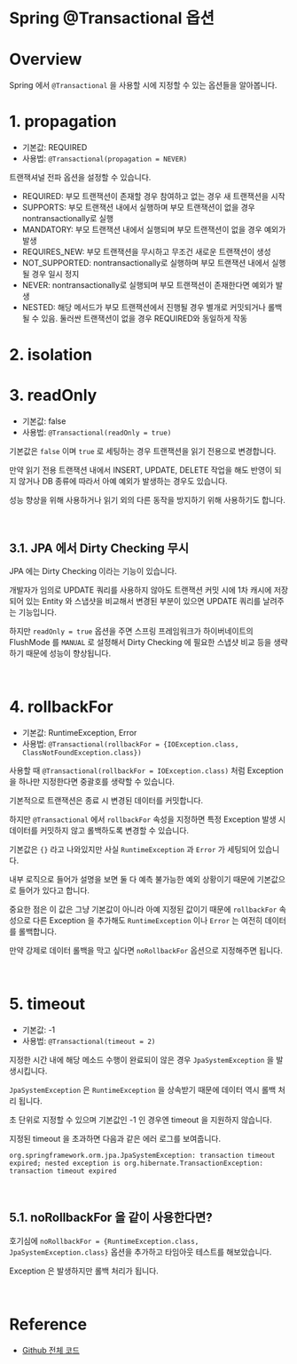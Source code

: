 # Spring @Transactional 옵션

# Overview

Spring 에서 `@Transactional` 을 사용할 시에 지정할 수 있는 옵션들을 알아봅니다.

# 1. propagation

- 기본값: REQUIRED
- 사용법: `@Transactional(propagation = NEVER)`

트랜잭셔널 전파 옵션을 설정할 수 있습니다.

- REQUIRED: 부모 트랜잭션이 존재할 경우 참여하고 없는 경우 새 트랜잭션을 시작
- SUPPORTS: 부모 트랜잭션 내에서 실행하며 부모 트랜잭션이 없을 경우 nontransactionally로 실행
- MANDATORY: 부모 트랜잭션 내에서 실행되며 부모 트랜잭션이 없을 경우 예외가 발생
- REQUIRES_NEW: 부모 트랜잭션을 무시하고 무조건 새로운 트랜잭션이 생성
- NOT_SUPPORTED: nontransactionally로 실행하며 부모 트랜잭션 내에서 실행될 경우 일시 정지
- NEVER: nontransactionally로 실행되며 부모 트랜잭션이 존재한다면 예외가 발생
- NESTED: 해당 메서드가 부모 트랜잭션에서 진행될 경우 별개로 커밋되거나 롤백될 수 있음. 둘러싼 트랜잭션이 없을 경우 REQUIRED와 동일하게 작동





# 2. isolation

# 3. readOnly

- 기본값: false
- 사용법: `@Transactional(readOnly = true)`

기본값은 `false` 이며 `true` 로 세팅하는 경우 트랜잭션을 읽기 전용으로 변경합니다.

만약 읽기 전용 트랜잭션 내에서 INSERT, UPDATE, DELETE 작업을 해도 반영이 되지 않거나 DB 종류에 따라서 아예 예외가 발생하는 경우도 있습니다.

성능 향상을 위해 사용하거나 읽기 외의 다른 동작을 방지하기 위해 사용하기도 합니다.

<br>

## 3.1. JPA 에서 Dirty Checking 무시

JPA 에는 Dirty Checking 이라는 기능이 있습니다.

개발자가 임의로 UPDATE 쿼리를 사용하지 않아도 트랜잭션 커밋 시에 1차 캐시에 저장되어 있는 Entity 와 스냅샷을 비교해서 변경된 부분이 있으면 UPDATE 쿼리를 날려주는 기능입니다.

하지만 `readOnly = true` 옵션을 주면 스프링 프레임워크가 하이버네이트의 FlushMode 를 `MANUAL` 로 설정해서 Dirty Checking 에 필요한 스냅샷 비교 등을 생략하기 때문에 성능이 향상됩니다.

<br>

# 4. rollbackFor

- 기본값: RuntimeException, Error
- 사용법: `@Transactional(rollbackFor = {IOException.class, ClassNotFoundException.class})`

사용할 때 `@Transactional(rollbackFor = IOException.class)` 처럼 Exception 을 하나만 지정한다면 중괄호를 생략할 수 있습니다.

기본적으로 트랜잭션은 종료 시 변경된 데이터를 커밋합니다.

하지만 `@Transactional` 에서 `rollbackFor` 속성을 지정하면 특정 Exception 발생 시 데이터를 커밋하지 않고 롤백하도록 변경할 수 있습니다.

기본값은 `{}` 라고 나와있지만 사실 `RuntimeException` 과 `Error` 가 세팅되어 있습니다.

내부 로직으로 들어가 설명을 보면 둘 다 예측 불가능한 예외 상황이기 때문에 기본값으로 들어가 있다고 합니다.

중요한 점은 이 값은 그냥 기본값이 아니라 아예 지정된 값이기 때문에 `rollbackFor` 속성으로 다른 Exception 을 추가해도 `RuntimeException` 이나 `Error` 는 여전히 데이터를 롤백합니다.

만약 강제로 데이터 롤백을 막고 싶다면 `noRollbackFor` 옵션으로 지정해주면 됩니다.

<br>

# 5. timeout

- 기본값: -1
- 사용법: `@Transactional(timeout = 2)`

지정한 시간 내에 해당 메소드 수행이 완료되이 않은 경우 `JpaSystemException` 을 발생시킵니다.

`JpaSystemException` 은 `RuntimeException` 을 상속받기 때문에 데이터 역시 롤백 처리 됩니다.

초 단위로 지정할 수 있으며 기본값인 -1 인 경우엔 timeout 을 지원하지 않습니다.

지정된 timeout 을 초과하면 다음과 같은 에러 로그를 보여줍니다.

```
org.springframework.orm.jpa.JpaSystemException: transaction timeout expired; nested exception is org.hibernate.TransactionException: transaction timeout expired
```

<br>

## 5.1. noRollbackFor 을 같이 사용한다면?

호기심에 `noRollbackFor = {RuntimeException.class, JpaSystemException.class}` 옵션을 추가하고 타임아웃 테스트를 해보았습니다.

Exception 은 발생하지만 롤백 처리가 됩니다.

<br>

# Reference

- [Github 전체 코드](https://github.com/ParkJiwoon/practice-codes/tree/master/spring-transactional/src/test/java/com/practice/transactional)